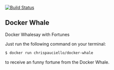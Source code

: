 [![Build Status](https://travis-ci.org/chrispauciello/WordPress.svg?branch=master)](https://travis-ci.org/chrispauciello/WordPress)

## Docker Whale
Docker Whalesay with Fortunes

Just run the following command on your terminal:
```sh
$ docker run chrispauciello/docker-whale
```
to receive an funny fortune from the Docker Whale.
